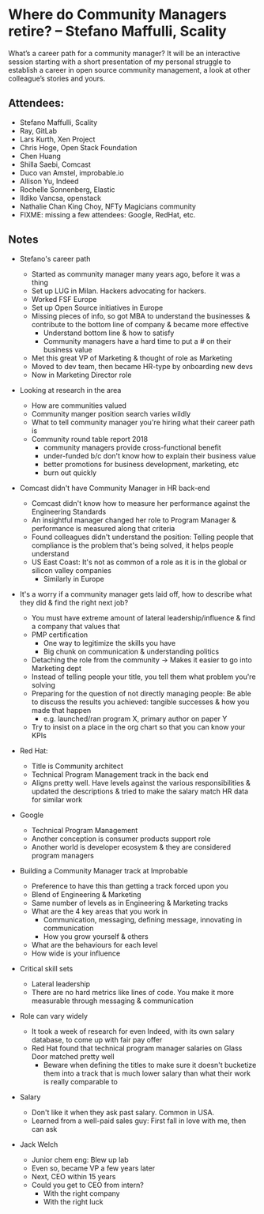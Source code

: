 # Where do Community Managers retire? – Stefano Maffulli, Scality

What’s a career path for a community manager? It will be an interactive session starting with a short presentation of my personal struggle to establish a career in open source community management, a look at other colleague’s stories and yours.

## Attendees:
* Stefano Maffulli, Scality
* Ray, GitLab
* Lars Kurth, Xen Project
* Chris Hoge, Open Stack Foundation
* Chen Huang
* Shilla Saebi, Comcast
* Duco van Amstel, improbable.io
* Allison Yu, Indeed
* Rochelle Sonnenberg, Elastic
* Ildiko Vancsa, openstack
* Nathalie Chan King Choy, NFTy Magicians community
* FIXME: missing a few attendees: Google, RedHat, etc.

## Notes
* Stefano's career path
    * Started as community manager many years ago, before it was a thing
    * Set up LUG in Milan. Hackers advocating for hackers.
    * Worked FSF Europe
    * Set up Open Source initiatives in Europe
    * Missing pieces of info, so got MBA to understand the businesses & contribute to the bottom line of company & became more effective
        * Understand bottom line & how to satisfy
        * Community managers have a hard time to put a # on their business value
    * Met this great VP of Marketing & thought of role as Marketing
    * Moved to dev team, then became HR-type by onboarding new devs 
    * Now in Marketing Director role

* Looking at research in the area
    * How are communities valued
    * Community manger position search varies wildly
    * What to tell community manager you're hiring what their career path is
    * Community round table report 2018
        * community managers provide cross-functional benefit
        * under-funded b/c don't know how to explain their business value
        * better promotions for business development, marketing, etc
        * burn out quickly

* Comcast didn't have Community Manager in HR back-end
    * Comcast didn't know how to measure her performance against the Engineering Standards
    * An insightful manager changed her role to Program Manager & performance is measured along that criteria
    * Found colleagues didn't understand the position: Telling people that compliance is the problem that's being solved, it helps people understand
    * US East Coast: It's not as common of a role as it is in the global or silicon valley companies
        * Similarly in Europe

* It's a worry if a community manager gets laid off, how to describe what they did & find the right next job?
    * You must have extreme amount of lateral leadership/influence & find a company that values that
    * PMP certification
        * One way to legitimize the skills you have
        * Big chunk on communication & understanding politics
    * Detaching the role from the community -> Makes it easier to go into Marketing dept
    * Instead of telling people your title, you tell them what problem you're solving
    * Preparing for the question of not directly managing people: Be able to discuss the results you achieved: tangible successes & how you made that happen
        * e.g. launched/ran program X, primary author on paper Y
    * Try to insist on a place in the org chart so that you can know your KPIs


* Red Hat: 
    * Title is Community architect
    * Technical Program Management track in the back end
    * Aligns pretty well.  Have levels against the various responsibilities & updated the descriptions & tried to make the salary match HR data for similar work

* Google
    * Technical Program Management
    * Another conception is consumer products support role
    * Another world is developer ecosystem & they are considered program managers

* Building a Community Manager track at Improbable
    * Preference to have this than getting a track forced upon you
    * Blend of Engineering & Marketing
    * Same number of levels as in Engineering & Marketing tracks
    * What are the 4 key areas that you work in
        * Communication, messaging, defining message, innovating in communication
        * How you grow yourself & others
    * What are the behaviours for each level
    * How wide is your influence

* Critical skill sets
    * Lateral leadership
    * There are no hard metrics like lines of code. You make it more measurable through messaging & communication

* Role can vary widely
    * It took a week of research for even Indeed, with its own salary database, to come up with fair pay offer
    * Red Hat found that technical program manager salaries on Glass Door matched pretty well
        * Beware when defining the titles to make sure it doesn't bucketize them into a track that is much lower salary than what their work is really comparable to

* Salary
    * Don't like it when they ask past salary. Common in USA.
    * Learned from a well-paid sales guy: First fall in love with me, then can ask


* Jack Welch
    * Junior chem eng: Blew up lab
    * Even so, became VP a few years later
    * Next, CEO within 15 years
    * Could you get to CEO from intern?
        * With the right company
        * With the right luck


